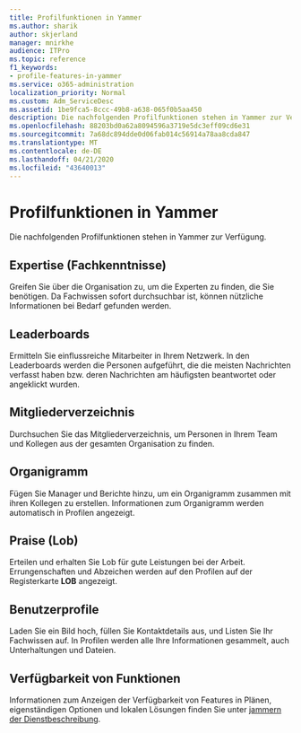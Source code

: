 ```yaml
---
title: Profilfunktionen in Yammer
ms.author: sharik
author: skjerland
manager: mnirkhe
audience: ITPro
ms.topic: reference
f1_keywords:
- profile-features-in-yammer
ms.service: o365-administration
localization_priority: Normal
ms.custom: Adm_ServiceDesc
ms.assetid: 1be9fca5-8ccc-49b8-a638-065f0b5aa450
description: Die nachfolgenden Profilfunktionen stehen in Yammer zur Verfügung.
ms.openlocfilehash: 88203bd0a62a8094596a3719e5dc3eff09cd6e31
ms.sourcegitcommit: 7a68dc894dde0d06fab014c56914a78aa8cda847
ms.translationtype: MT
ms.contentlocale: de-DE
ms.lasthandoff: 04/21/2020
ms.locfileid: "43640013"
---
```

# <a name="profile-features-in-yammer"></a>Profilfunktionen in Yammer

Die nachfolgenden Profilfunktionen stehen in Yammer zur Verfügung.
 
## <a name="expertise"></a>Expertise (Fachkenntnisse)

Greifen Sie über die Organisation zu, um die Experten zu finden, die Sie benötigen. Da Fachwissen sofort durchsuchbar ist, können nützliche Informationen bei Bedarf gefunden werden.

## <a name="leaderboards"></a>Leaderboards

Ermitteln Sie einflussreiche Mitarbeiter in Ihrem Netzwerk. In den Leaderboards werden die Personen aufgeführt, die die meisten Nachrichten verfasst haben bzw. deren Nachrichten am häufigsten beantwortet oder angeklickt wurden.

## <a name="member-directory"></a>Mitgliederverzeichnis

Durchsuchen Sie das Mitgliederverzeichnis, um Personen in Ihrem Team und Kollegen aus der gesamten Organisation zu finden.
  
## <a name="org-chart"></a>Organigramm

Fügen Sie Manager und Berichte hinzu, um ein Organigramm zusammen mit ihren Kollegen zu erstellen. Informationen zum Organigramm werden automatisch in Profilen angezeigt.
  
## <a name="praise"></a>Praise (Lob)

Erteilen und erhalten Sie Lob für gute Leistungen bei der Arbeit. Errungenschaften und Abzeichen werden auf den Profilen auf der Registerkarte **LOB** angezeigt.
 
## <a name="user-profiles"></a>Benutzerprofile

Laden Sie ein Bild hoch, füllen Sie Kontaktdetails aus, und Listen Sie Ihr Fachwissen auf. In Profilen werden alle Ihre Informationen gesammelt, auch Unterhaltungen und Dateien.
  
## <a name="feature-availability"></a>Verfügbarkeit von Funktionen

Informationen zum Anzeigen der Verfügbarkeit von Features in Plänen, eigenständigen Optionen und lokalen Lösungen finden Sie unter [jammern der Dienstbeschreibung](yammer-service-description.md).
  


